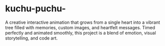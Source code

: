 # kuchu-puchu-
A creative interactive animation that grows from a single heart into a vibrant tree filled with memories, custom images, and heartfelt messages. Timed perfectly and animated smoothly, this project is a blend of emotion, visual storytelling, and code art.
